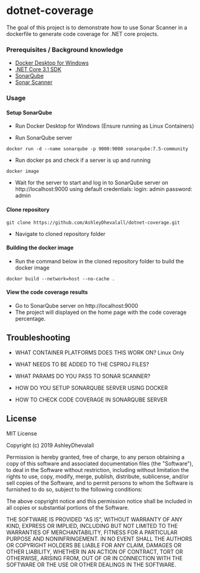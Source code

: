 # dotnet-coverage

The goal of this project is to demonstrate how to use Sonar Scanner in a dockerfile to generate code coverage for .NET core projects.

### Prerequisites / Background knowledge
* [Docker Desktop for Windows](https://hub.docker.com/editions/community/docker-ce-desktop-windows)
* [.NET Core 3.1 SDK](https://dotnet.microsoft.com/download/dotnet-core/thank-you/sdk-3.1.405-windows-x64-installer)
* [SonarQube](https://www.sonarqube.org/)
* [Sonar Scanner](https://docs.sonarqube.org/latest/analysis/scan/sonarscanner/)

### Usage

#### Setup SonarQube
* Run Docker Desktop for Windows (Ensure running as Linux Containers)

* Run SonarQube server

```
docker run -d --name sonarqube -p 9000:9000 sonarqube:7.5-community
 ```

* Run docker ps and check if a server is up and running

```
docker image
```

* Wait for the server to start and log in to SonarQube server on http://localhost:9000 using default credentials: login: admin password: admin

#### Clone repository

```
git clone https://github.com/AshleyDhevalall/dotnet-coverage.git
```

* Navigate to cloned repository folder

#### Building the docker image
* Run the command below in the cloned repository folder to build the docker image
```
docker build --network=host --no-cache .
```

#### View the code coverage results
* Go to SonarQube server on http://localhost:9000
* The project will displayed on the home page with the code coverage percentage.

## Troubleshooting

* WHAT CONTAINER PLATFORMS DOES THIS WORK ON? 
Linux Only

* WHAT NEEDS TO BE ADDED TO THE CSPROJ FILES?

* WHAT PARAMS DO YOU PASS TO SONAR SCANNER?

* HOW DO YOU SETUP SONARQUBE SERVER USING DOCKER

* HOW TO CHECK CODE COVERAGE IN SONARQUBE SERVER

## License

MIT License

Copyright (c) 2019 AshleyDhevalall

Permission is hereby granted, free of charge, to any person obtaining a copy
of this software and associated documentation files (the "Software"), to deal
in the Software without restriction, including without limitation the rights
to use, copy, modify, merge, publish, distribute, sublicense, and/or sell
copies of the Software, and to permit persons to whom the Software is
furnished to do so, subject to the following conditions:

The above copyright notice and this permission notice shall be included in all
copies or substantial portions of the Software.

THE SOFTWARE IS PROVIDED "AS IS", WITHOUT WARRANTY OF ANY KIND, EXPRESS OR
IMPLIED, INCLUDING BUT NOT LIMITED TO THE WARRANTIES OF MERCHANTABILITY,
FITNESS FOR A PARTICULAR PURPOSE AND NONINFRINGEMENT. IN NO EVENT SHALL THE
AUTHORS OR COPYRIGHT HOLDERS BE LIABLE FOR ANY CLAIM, DAMAGES OR OTHER
LIABILITY, WHETHER IN AN ACTION OF CONTRACT, TORT OR OTHERWISE, ARISING FROM,
OUT OF OR IN CONNECTION WITH THE SOFTWARE OR THE USE OR OTHER DEALINGS IN THE
SOFTWARE.
